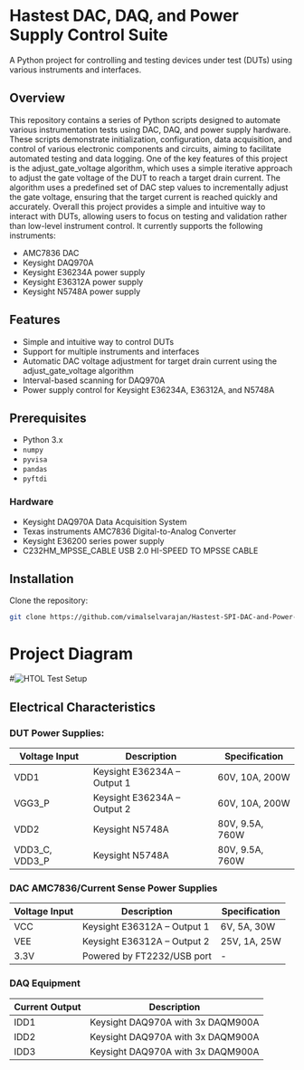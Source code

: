 # Hastest DAC, DAQ, and Power Supply Control Suite

A Python project for controlling and testing devices under test (DUTs) using various instruments and interfaces.



## Overview

This repository contains a series of Python scripts designed to automate various instrumentation tests using DAC, DAQ, and power supply hardware. These scripts demonstrate initialization, configuration, data acquisition, and control of various electronic components and circuits, aiming to facilitate automated testing and data logging. One of the key features of this project is the adjust_gate_voltage algorithm, which uses a simple iterative approach to adjust the gate voltage of the DUT to reach a target drain current. The algorithm uses a predefined set of DAC step values to incrementally adjust the gate voltage, ensuring that the target current is reached quickly and accurately. Overall this project provides a simple and intuitive way to interact with DUTs, allowing users to focus on testing and validation rather than low-level instrument control. It currently supports the following instruments:

- AMC7836 DAC
- Keysight DAQ970A
- Keysight E36234A power supply
- Keysight E36312A power supply
- Keysight N5748A power supply

## Features

- Simple and intuitive way to control DUTs
- Support for multiple instruments and interfaces
- Automatic DAC voltage adjustment for target drain current using the adjust_gate_voltage algorithm
- Interval-based scanning for DAQ970A
- Power supply control for Keysight E36234A, E36312A, and N5748A

## Prerequisites

- Python 3.x
- `numpy`
- `pyvisa` 
- `pandas` 
- `pyftdi` 

### Hardware

- Keysight DAQ970A Data Acquisition System
- Texas instruments AMC7836 Digital-to-Analog Converter
- Keysight E36200 series power supply
- C232HM_MPSSE_CABLE USB 2.0 HI-SPEED TO MPSSE CABLE

## Installation

Clone the repository:

```bash
git clone https://github.com/vimalselvarajan/Hastest-SPI-DAC-and-Power-Control.git
```

# Project Diagram
#![HTOL Test Setup](https://github.com/user-attachments/assets/7921ea29-ac1d-499d-9e5b-d731a49abcca)

## Electrical Characteristics

### DUT Power Supplies: 

| Voltage Input | Description                     | Specification      |
|---------------|---------------------------------|--------------------|
| VDD1          | Keysight E36234A – Output 1     | 60V, 10A, 200W     |
| VGG3_P        | Keysight E36234A – Output 2     | 60V, 10A, 200W     |
| VDD2          | Keysight N5748A                 | 80V, 9.5A, 760W    |
| VDD3_C, VDD3_P| Keysight N5748A                 | 80V, 9.5A, 760W    |

### DAC AMC7836/Current Sense Power Supplies

| Voltage Input | Description                    | Specification   |
|---------------|--------------------------------|-----------------|
| VCC           | Keysight E36312A – Output 1    | 6V, 5A, 30W     |
| VEE           | Keysight E36312A – Output 2    | 25V, 1A, 25W    |
| 3.3V          | Powered by FT2232/USB port     | -               |

### DAQ Equipment

| Current Output | Description                       | 
|----------------|-----------------------------------|
| IDD1           | Keysight DAQ970A with 3x DAQM900A | 
| IDD2           | Keysight DAQ970A with 3x DAQM900A | 
| IDD3           | Keysight DAQ970A with 3x DAQM900A | 


